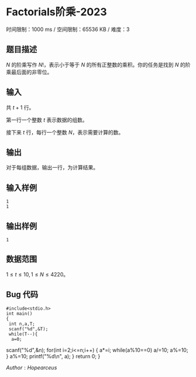 # Factorials阶乘-2023

时间限制：1000 ms / 空间限制：65536 KB / 难度：3

## 题目描述

$N$ 的阶乘写作 $N!$，表示小于等于 $N$ 的所有正整数的乘积。你的任务是找到 $N$ 的阶乘最后面的非零位。

## 输入

共 $t + 1$ 行。

第一行一个整数 $t$ 表示数据的组数。

接下来 $t$ 行，每行一个整数 $N$，表示需要计算的数。

## 输出

对于每组数据，输出一行，为计算结果。

## 输入样例

    1
    1

## 输出样例

    1

## 数据范围

$1\leqslant t \leqslant 10, 1 \leqslant N \leqslant 4220$。

## Bug 代码

    #include<stdio.h>
    int main()
    {
     int n,a,T;
     scanf("%d",&T);
     while(T--){
      a=0;
  scanf("%d",&n);
  for(int i=2;i<=n;i++)
  {
   a*=i;
   while(a%10==0) a/=10;
   a%=10;
  }
  a%=10;
     printf("%d\n", a);
     }
     return 0;
    }

$Author:Hopearceus$
